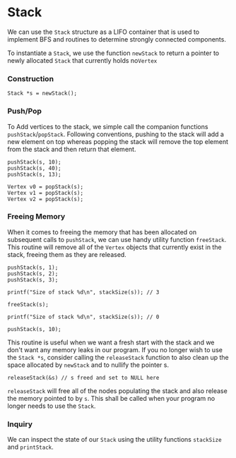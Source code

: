 # Stack

We can use the `Stack` structure as a LIFO container that is used to implement BFS and routines to determine strongly connected components.

To instantiate a `Stack`, we use the function `newStack` to return a pointer to newly allocated `Stack` that currently holds no`Vertex`

### Construction

```{C}
Stack *s = newStack();
```

### Push/Pop

To Add vertices to the stack, we simple call the companion functions `pushStack`/`popStack`. Following conventions, pushing to the stack will add a new element on top whereas popping the stack will remove the top element from the stack and then return that element.

```
pushStack(s, 10);
pushStack(s, 40);
pushStack(s, 13);

Vertex v0 = popStack(s);
Vertex v1 = popStack(s);
Vertex v2 = popStack(s);
```

### Freeing Memory

When it comes to freeing the memory that has been allocated on subsequent calls to `pushStack`, we can use handy utility function `freeStack`. This routine will remove all of the `Vertex` objects that currently exist in the stack, freeing them as they are released.

```
pushStack(s, 1);
pushStack(s, 2);
pushStack(s, 3);

printf("Size of stack %d\n", stackSize(s)); // 3

freeStack(s);

printf("Size of stack %d\n", stackSize(s)); // 0

pushStack(s, 10);
```

This routine is useful when we want a fresh start with the stack and we don't want any memory leaks in our program. If you no longer wish to use the `Stack *s`, consider calling the `releaseStack` function to also clean up the space allocated by `newStack` and to nullify the pointer s.

```
releaseStack(&s) // s freed and set to NULL here
```

`releaseStack` will free all of the nodes populating the stack and also release the memory pointed to by `s`. This shall be called when your program no longer needs to use the `Stack`.

### Inquiry

We can inspect the state of our `Stack` using the utility functions `stackSize` and `printStack`.
